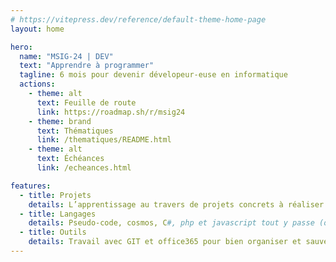 ```yaml
---
# https://vitepress.dev/reference/default-theme-home-page
layout: home

hero:
  name: "MSIG-24 | DEV"
  text: "Apprendre à programmer"
  tagline: 6 mois pour devenir dévelopeur-euse en informatique
  actions:
    - theme: alt
      text: Feuille de route
      link: https://roadmap.sh/r/msig24
    - theme: brand
      text: Thématiques
      link: /thematiques/README.html
    - theme: alt
      text: Échéances
      link: /echeances.html

features:
  - title: Projets
    details: L’apprentissage au travers de projets concrets à réaliser
  - title: Langages
    details: Pseudo-code, cosmos, C#, php et javascript tout y passe (ou presque) !
  - title: Outils
    details: Travail avec GIT et office365 pour bien organiser et sauvegarder son travail
---
```



